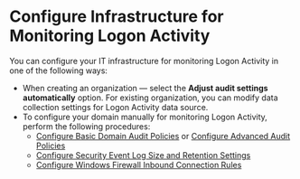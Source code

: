# Configure Infrastructure for Monitoring Logon Activity

You can configure your IT infrastructure for monitoring Logon Activity in one of the following ways:

- When creating an organization — select the __Adjust audit settings automatically__ option. For existing organization, you can modify data collection settings for Logon Activity data source.
- To configure your domain manually for monitoring Logon Activity, perform the following procedures:
  - [Configure Basic Domain Audit Policies](/docs/1secure/configuration/logonactivity/basicauditpolicies.md) or [Configure Advanced Audit Policies](/docs/1secure/configuration/logonactivity/advancedaudit.md)
  - [Configure Security Event Log Size and Retention Settings](/docs/1secure/configuration/logonactivity/securitylogsize.md)
  - [Configure Windows Firewall Inbound Connection Rules](/docs/1secure/configuration/logonactivity/firewallrules.md)
